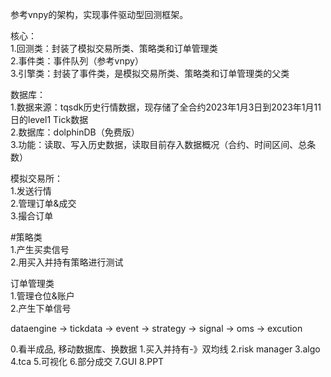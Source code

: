 参考vnpy的架构，实现事件驱动型回测框架。  

核心：  
1.回测类：封装了模拟交易所类、策略类和订单管理类  
2.事件类：事件队列（参考vnpy）  
3.引擎类：封装了事件类，是模拟交易所类、策略类和订单管理类的父类  

数据库：  
1.数据来源：tqsdk历史行情数据，现存储了全合约2023年1月3日到2023年1月11日的level1 Tick数据  
2.数据库：dolphinDB（免费版）  
3.功能：读取、写入历史数据，读取目前存入数据概况（合约、时间区间、总条数）  


模拟交易所：  
1.发送行情  
2.管理订单&成交  
3.撮合订单  

#策略类  
1.产生买卖信号  
2.用买入并持有策略进行测试  

订单管理类  
1.管理仓位&账户  
2.产生下单信号  



dataengine -> tickdata -> event -> strategy -> signal -> oms -> excution

0.看半成品, 移动数据库、换数据
1.买入并持有-》双均线
2.risk manager
3.algo
4.tca
5.可视化
6.部分成交
7.GUI
8.PPT

